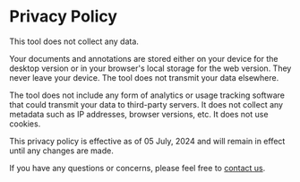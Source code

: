 # Privacy Policy
This tool does not collect any data.

Your documents and annotations are stored either on your device for the desktop version or in your browser's local storage for the web version. They never leave your device. The tool does not transmit your data elsewhere.

The tool does not include any form of analytics or usage tracking software that could transmit your data to third-party servers. It does not collect any metadata such as IP addresses, browser versions, etc. It does not use cookies.

This privacy policy is effective as of 05 July, 2024 and will remain in effect until any changes are made.

If you have any questions or concerns, please feel free to [contact us](https://github.com/tecoholic/ner-annotator/discussions/114).